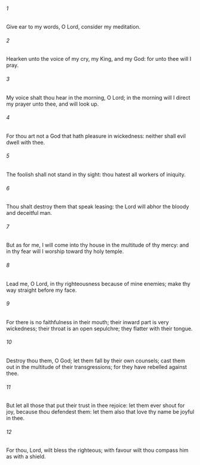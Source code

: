 ###### 1
Give ear to my words, O Lord, consider my meditation.

###### 2
Hearken unto the voice of my cry, my King, and my God: for unto thee will I pray.

###### 3
My voice shalt thou hear in the morning, O Lord; in the morning will I direct my prayer unto thee, and will look up.

###### 4
For thou art not a God that hath pleasure in wickedness: neither shall evil dwell with thee.

###### 5
The foolish shall not stand in thy sight: thou hatest all workers of iniquity.

###### 6
Thou shalt destroy them that speak leasing: the Lord will abhor the bloody and deceitful man.

###### 7
But as for me, I will come into thy house in the multitude of thy mercy: and in thy fear will I worship toward thy holy temple.

###### 8
Lead me, O Lord, in thy righteousness because of mine enemies; make thy way straight before my face.

###### 9
For there is no faithfulness in their mouth; their inward part is very wickedness; their throat is an open sepulchre; they flatter with their tongue.

###### 10
Destroy thou them, O God; let them fall by their own counsels; cast them out in the multitude of their transgressions; for they have rebelled against thee.

###### 11
But let all those that put their trust in thee rejoice: let them ever shout for joy, because thou defendest them: let them also that love thy name be joyful in thee.

###### 12
For thou, Lord, wilt bless the righteous; with favour wilt thou compass him as with a shield.

